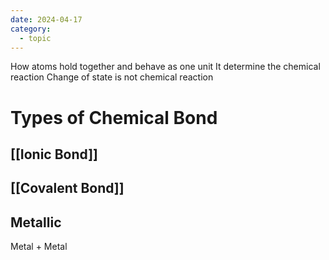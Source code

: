 ```yaml
---
date: 2024-04-17
category:
  - topic
---
```

How atoms hold together and behave as one unit
It determine the chemical reaction
Change of state is not chemical reaction
# Types of Chemical Bond
## [[Ionic Bond]]
## [[Covalent Bond]]
## Metallic
Metal + Metal